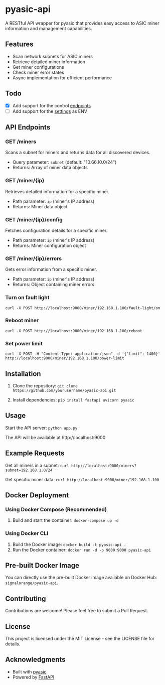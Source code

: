 # pyasic-api

A RESTful API wrapper for pyasic that provides easy access to ASIC miner information and management capabilities.

## Features

- Scan network subnets for ASIC miners
- Retrieve detailed miner information
- Get miner configurations
- Check miner error states
- Async implementation for efficient performance

## Todo

- [x] Add support for the control [endpoints](https://github.com/UpstreamData/pyasic?tab=readme-ov-file#miner-control)
- [ ] Add support for the [settings](https://github.com/UpstreamData/pyasic?tab=readme-ov-file#settings) as ENV 

## API Endpoints

### GET /miners
Scans a subnet for miners and returns data for all discovered devices.
- Query parameter: `subnet` (default: "10.66.10.0/24")
- Returns: Array of miner data objects

### GET /miner/{ip}
Retrieves detailed information for a specific miner.
- Path parameter: `ip` (miner's IP address)
- Returns: Miner data object

### GET /miner/{ip}/config
Fetches configuration details for a specific miner.
- Path parameter: `ip` (miner's IP address)
- Returns: Miner configuration object

### GET /miner/{ip}/errors
Gets error information from a specific miner.
- Path parameter: `ip` (miner's IP address)
- Returns: Object containing miner errors

### Turn on fault light
`curl -X POST http://localhost:9000/miner/192.168.1.100/fault-light/on`

### Reboot miner
`curl -X POST http://localhost:9000/miner/192.168.1.100/reboot`

### Set power limit
`curl -X POST -H "Content-Type: application/json" -d '{"limit": 1400}' http://localhost:9000/miner/192.168.1.100/power-limit`


## Installation

1. Clone the repository:
`git clone https://github.com/yourusername/pyasic-api.git`

2. Install dependencies:
`pip install fastapi uvicorn pyasic`

## Usage

Start the API server:
`python app.py`

The API will be available at http://localhost:9000

## Example Requests

Get all miners in a subnet:
`curl http://localhost:9000/miners?subnet=192.168.1.0/24`

Get specific miner data:
`curl http://localhost:9000/miner/192.168.1.100`

## Docker Deployment

### Using Docker Compose (Recommended)

1. Build and start the container:
`docker-compose up -d`

### Using Docker CLI
1. Build the Docker image:
   `docker build -t pyasic-api .`
2. Run the Docker container:
   `docker run -d -p 9000:9000 pyasic-api`

## Pre-built Docker Image
You can directly use the pre-built Docker image available on Docker Hub: `signalorange/pyasic-api`.

## Contributing

Contributions are welcome! Please feel free to submit a Pull Request.

## License

This project is licensed under the MIT License - see the LICENSE file for details.

## Acknowledgments

- Built with [pyasic](https://github.com/UpstreamData/pyasic)
- Powered by [FastAPI](https://github.com/FastAPI/FastAPI)